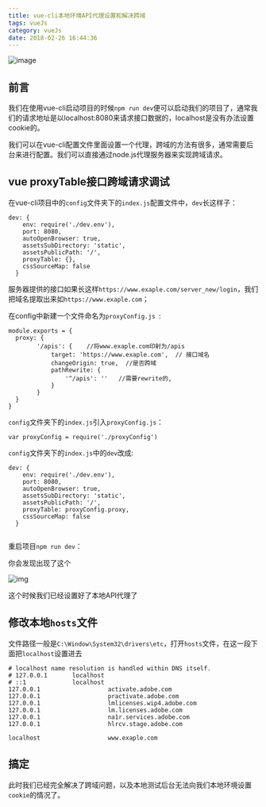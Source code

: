 ```yaml
---
title: vue-cli本地环境API代理设置和解决跨域
tags: vueJs
category: vueJs
date: 2018-02-26 16:44:36
---
```

![image](http://ovi3ob9p4.bkt.clouddn.com/TIETU/CT0144.jpg)

## 前言

我们在使用vue-cli启动项目的时候`npm run dev`便可以启动我们的项目了，通常我们的请求地址是以localhost:8080来请求接口数据的，localhost是没有办法设置cookie的。
<!--more-->

我们可以在vue-cli配置文件里面设置一个代理，跨域的方法有很多，通常需要后台来进行配置。我们可以直接通过node.js代理服务器来实现跨域请求。

## vue proxyTable接口跨域请求调试

在vue-cli项目中的`config`文件夹下的`index.js`配置文件中，`dev`长这样子：

```
dev: {
    env: require('./dev.env'),
    port: 8080,
    autoOpenBrowser: true,
    assetsSubDirectory: 'static',
    assetsPublicPath: '/',
    proxyTable: {},   
    cssSourceMap: false
  }

```

服务器提供的接口如果长这样`https://www.exaple.com/server_new/login`，我们把域名提取出来如`https://www.exaple.com`；

在config中新建一个文件命名为`proxyConfig.js `:

```
module.exports = {
  proxy: {
        '/apis': {    //将www.exaple.com印射为/apis
            target: 'https://www.exaple.com',  // 接口域名
            changeOrigin: true,  //是否跨域
            pathRewrite: {
                '^/apis': ''   //需要rewrite的,
            }              
        }
  }
}

```

`config`文件夹下的`index.js`引入`proxyConfig.js`：

```
var proxyConfig = require('./proxyConfig')

```

`config`文件夹下的`index.js`中的`dev`改成:

```
dev: {
    env: require('./dev.env'),
    port: 8080,
    autoOpenBrowser: true,
    assetsSubDirectory: 'static',
    assetsPublicPath: '/',
    proxyTable: proxyConfig.proxy,
    cssSourceMap: false
  }
  

```

重启项目`npm run dev`：

你会发现出现了这个

![img](https://segmentfault.com/img/bVUlEp?w=455&h=88)

这个时候我们已经设置好了本地API代理了

## 修改本地`hosts`文件

文件路径一般是`C:\Window\System32\drivers\etc`，打开`hosts`文件，在这一段下面把`localhost`设置进去

```
# localhost name resolution is handled within DNS itself.
# 127.0.0.1       localhost
# ::1             localhost
127.0.0.1                   activate.adobe.com
127.0.0.1                   practivate.adobe.com
127.0.0.1                   lmlicenses.wip4.adobe.com
127.0.0.1                   lm.licenses.adobe.com
127.0.0.1                   na1r.services.adobe.com
127.0.0.1                   hlrcv.stage.adobe.com

localhost                   www.exaple.com            

```

## 搞定

此时我们已经完全解决了跨域问题，以及本地测试后台无法向我们本地环境设置`cookie`的情况了。
